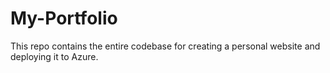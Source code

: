 # My-Portfolio
This repo contains the entire codebase for creating a personal website and deploying it to Azure.
